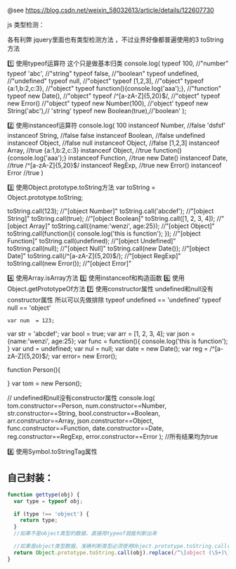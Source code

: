 @see  https://blog.csdn.net/weixin_58032613/article/details/122607730

js 类型检测：

各有利弊 jquery里面也有类型检测方法 ，不过业界好像都普遍使用的3 toString方法

1️⃣ 使用typeof运算符
    这个只是做基本归类
    console.log(
    typeof 100, //"number"
    typeof 'abc', //"string"
    typeof false, //"boolean"
    typeof undefined, //"undefined"
    typeof null, //"object"
    typeof [1,2,3], //"object"
    typeof {a:1,b:2,c:3}, //"object"
    typeof function(){console.log('aaa');}, //"function"
    typeof new Date(), //"object"
    typeof /^[a-zA-Z]{5,20}$/, //"object"
    typeof new Error() //"object"
    typeof new Number(100), //'object'
    typeof new String('abc'),// 'string'
    typeof new Boolean(true),//'boolean'
);


2️⃣ 使用instanceof运算符
    console.log(
    100 instanceof Number, //false
    'dsfsf' instanceof String, //false
    false instanceof Boolean, //false
    undefined instanceof Object, //false
    null instanceof Object, //false
    [1,2,3] instanceof Array, //true
    {a:1,b:2,c:3} instanceof Object, //true
    function(){console.log('aaa');} instanceof Function, //true
    new Date() instanceof Date, //true
    /^[a-zA-Z]{5,20}$/ instanceof RegExp, //true
    new Error() instanceof Error //true
)

3️⃣ 使用Object.prototype.toString方法
    var toString = Object.prototype.toString;

toString.call(123); //"[object Number]"
toString.call('abcdef'); //"[object String]"
toString.call(true); //"[object Boolean]"
toString.call([1, 2, 3, 4]); //"[object Array]"
toString.call({name:'wenzi', age:25}); //"[object Object]"
toString.call(function(){ console.log('this is function'); }); //"[object Function]"
toString.call(undefined); //"[object Undefined]"
toString.call(null); //"[object Null]"
toString.call(new Date()); //"[object Date]"
toString.call(/^[a-zA-Z]{5,20}$/); //"[object RegExp]"
toString.call(new Error()); //"[object Error]"


4️⃣ 使用Array.isArray方法
5️⃣ 使用instanceof和构造函数
6️⃣ 使用Object.getPrototypeOf方法
7️⃣ 使用constructor属性
    undefined和null没有constructor属性 所以可以先做排除
    typeof undefined == 'undefined'
    typeof null == 'object'

    var num  = 123;
var str  = 'abcdef';
var bool = true;
var arr  = [1, 2, 3, 4];
var json = {name:'wenzi', age:25};
var func = function(){ console.log('this is function'); }
var und  = undefined;
var nul  = null;
var date = new Date();
var reg  = /^[a-zA-Z]{5,20}$/;
var error= new Error();

function Person(){
  
}
var tom = new Person();

// undefined和null没有constructor属性
console.log(
    tom.constructor==Person,
    num.constructor==Number,
    str.constructor==String,
    bool.constructor==Boolean,
    arr.constructor==Array,
    json.constructor==Object,
    func.constructor==Function,
    date.constructor==Date,
    reg.constructor==RegExp,
    error.constructor==Error
);
//所有结果均为true

8️⃣ 使用Symbol.toStringTag属性


## 自己封装：

~~~js
function gettype(obj) {
  var type = typeof obj;

  if (type !== 'object') {
    return type;
  }
  //如果不是object类型的数据，直接用typeof就能判断出来

  //如果是object类型数据，准确判断类型必须使用Object.prototype.toString.call(obj)的方式才能判断
  return Object.prototype.toString.call(obj).replace(/^\[object (\S+)\]$/, '$1');
}

~~~
